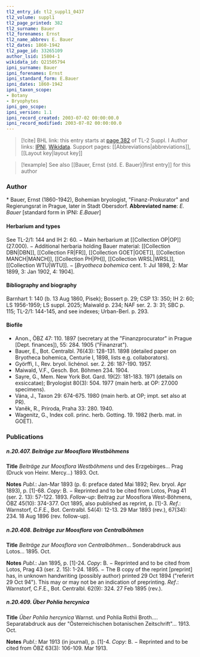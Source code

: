 ```yaml
---
tl2_entry_id: tl2_suppl1_0437
tl2_volume: suppl1
tl2_page_printed: 382
tl2_surname: Bauer
tl2_forenames: Ernst
tl2_name_abbrev: E. Bauer
tl2_dates: 1860-1942
tl2_page_id: 33265109
author_lsid: 15804-1
wikidata_id: Q21505794
ipni_surname: Bauer
ipni_forenames: Ernst
ipni_standard_form: E.Bauer
ipni_dates: 1860-1942
ipni_taxon_scope: 
- Botany
- Bryophytes
ipni_geo_scope: 
ipni_version: 1.1
ipni_record_created: 2003-07-02 00:00:00.0
ipni_record_modified: 2003-07-02 00:00:00.0
---
```


> [!cite] BHL link: this entry starts at [page 382](https://www.biodiversitylibrary.org/page/33265109) of TL-2 Suppl. I
> Author links: [IPNI](https://www.ipni.org/a/15804-1), [Wikidata](https://www.wikidata.org/wiki/Q21505794). Support pages: [[Abbreviations|abbreviations]], [[Layout key|layout key]]

> [!example] See also [[Bauer, Ernst {std. E. Bauer}|first entry]] for this author

### Author

\* Bauer, Ernst (1860-1942), Bohemian bryologist, "Finanz-Prokurator" and Regierungsrat in Prague, later in Stadt Obersdorf. 
**Abbreviated name**: *E. Bauer* \[standard form in IPNI: *E.Bauer*\]

#### Herbarium and types

See TL-2/1: 144 and IH 2: 60. − Main herbarium at [[Collection OP|OP]] (27.000). − Additional herbaria holding Bauer material: [[Collection DBN|DBN]], [[Collection FR|FR]], [[Collection GOET|GOET]], [[Collection MANCH|MANCH]], [[Collection PH|PH]], [[Collection WRSL|WRSL]], [[Collection WTU|WTU]]. − \[*Bryotheca bohemica* cent. 1: Jul 1898, 2: Mar 1899, 3: Jan 1902, 4: 1904\].

#### Bibliography and biography

Barnhart 1: 140 (b. 13 Aug 1860, Pisek); Bossert p. 29; CSP 13: 350; IH 2: 60; LS 1956-1959; LS suppl. 2025; Maiwald p. 234; NAF ser. 2. 3: 31; SBC p. 115; TL-2/1: 144-145, and see indexes; Urban-Berl. p. 293.

#### Biofile

- Anon., ÖBZ 47: 110. 1897 (secretary at the "Finanzprocurator" in Prague \[Dept. finances\]), 55: 284. 1905 ("Finanzrat").
- Bauer, E., Bot. Centralbl. 76(43): 128-131. 1898 (detailed paper on Bryotheca bohemica, Centurie I, 1898, lists e.g. collaborators).
- Györffi, I., Rev. bryol. lichénol. ser. 2. 26: 187-190. 1957.
- Maiwald, V.F., Gesch. Bot. Böhmen 234. 1904.
- Sayre, G., Mem. New York Bot. Gard. 19(2): 181-183. 1971 (details on exsiccatae); Bryologist 80(3): 504. 1977 (main herb. at OP: 27.000 specimens).
- Vána, J., Taxon 29: 674-675. 1980 (main herb. at OP; impt. set also at PR).
- Vaněk, R., Priroda, Praha 33: 280. 1940.
- Wagenitz, G., Index coll. princ. herb. Gotting. 19. 1982 (herb. mat. in GOET).

### Publications

##### n.20.407. Beiträge zur Moosflora Westböhmens

**Title**
*Beiträge zur Moosflora Westböhmens* und des Erzgebirges... Prag (Druck von Heinr. Mercy...) 1893. Oct.

**Notes**
*Publ*.: Jan-Mar 1893 (p. 6: preface dated Mai 1892; Rev. bryol. Apr 1893), p. \[1\]-68. *Copy*: B. − Reprinted and to be cited from Lotos, Prag 41 (ser. 2. 13): 57-122. 1893.
*Follow-up*: Beitrag zur Moosflora West-Böhmens, ÖBZ 45(10): 374-377. Oct 1895, also published as reprint, p. \[1\]-3.
*Ref*.: Warnstorf, C.F.E., Bot. Centralbl. 54(4): 12-13. 29 Mar 1893 (rev.), 67(34): 234. 18 Aug 1896 (rev. follow-up).

##### n.20.408. Beiträge zur Moosflora von Centralböhmen

**Title**
*Beiträge zur Moosflora von Centralböhmen*... Sonderabdruck aus Lotos... 1895. Oct.

**Notes**
*Publ*.: Jan 1895, p. \[1\]-24. *Copy*: B. − Reprinted and to be cited from Lotos, Prag 43 (ser. 2. 15): 1-24. 1895. − The B copy of the reprint \[preprint\] has, in unknown handwriting (possibly author) printed 29 Oct 1894 ("referirt 29 Oct 94"). This may or may not be an indication of preprinting.
*Ref*.: Warnstorf, C.F.E., Bot. Centralbl. 62(9): 324. 27 Feb 1895 (rev.).

##### n.20.409. Über Pohlia hercynica

**Title**
*Über Pohlia hercynica* Warnst. und Pohlia Rothii Broth.... Separatabdruck aus der "Österreichischen botanischen Zeitschrift"... 1913. Oct.

**Notes**
*Publ*.: Mar 1913 (in journal), p. \[1\]-4. *Copy*: B. − Reprinted and to be cited from ÖBZ 63(3): 106-109. Mar 1913.

